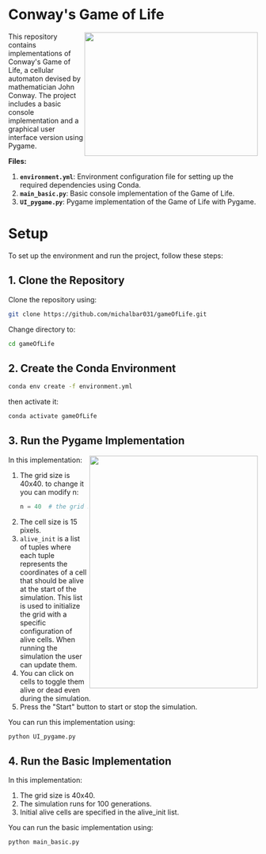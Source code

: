 
# **Conway's Game of Life**
<img align="right" width="350" height="250" src="https://github.com/michalbar031/gameOfLife/assets/81368958/d1b0df46-c024-4f95-a312-d37578317c0e">


This repository contains implementations of Conway's Game of Life, a cellular automaton devised by mathematician John Conway.
The project includes a basic console implementation and a graphical user interface version using Pygame.

**Files:**

1. **```environment.yml```**: Environment configuration file for setting up the required dependencies using Conda.
2. **```main_basic.py```**: Basic console implementation of the Game of Life.
3. **```UI_pygame.py```**: Pygame implementation of the Game of Life with Pygame.

# **Setup**

To set up the environment and run the project, follow these steps:

## 1. Clone the Repository
Clone the repository using:
```sh
git clone https://github.com/michalbar031/gameOfLife.git
```
Change directory to:
```sh
cd gameOfLife
```
## 2. Create the Conda Environment
```sh
conda env create -f environment.yml
```
then activate it:
```sh
conda activate gameOfLife
```

## 3. Run the Pygame Implementation
<img align="right" width="340" height="470" src="https://github.com/michalbar031/gameOfLife/assets/81368958/51036b4e-f95f-4b2c-bcb6-861b1ec59101">

In this implementation:

1. The grid size is 40x40.
   to change it you can modify n:
   ```python
   n = 40  # the grid size
   ```
2. The cell size is 15 pixels.
3. ```alive_init``` is a list of tuples where each tuple represents the coordinates of a cell that should be alive at the start of the simulation.
   This list is used to initialize the grid with a specific configuration of alive cells. When running the simulation the user can update them. 
4. You can click on cells to toggle them alive or dead even during the simulation.
5. Press the "Start" button to start or stop the simulation.

You can run this implementation using:
```sh
python UI_pygame.py
```

## 4. Run the Basic Implementation
In this implementation:

1. The grid size is 40x40.
2. The simulation runs for 100 generations.
3. Initial alive cells are specified in the alive_init list.
   
You can run the basic implementation using:
```sh
python main_basic.py
```
